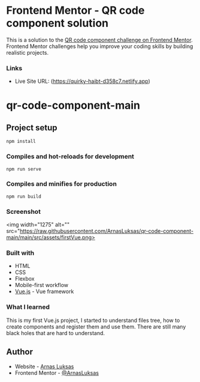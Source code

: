 # Frontend Mentor - QR code component solution

This is a solution to the [QR code component challenge on Frontend Mentor](https://www.frontendmentor.io/challenges/qr-code-component-iux_sIO_H). Frontend Mentor challenges help you improve your coding skills by building realistic projects. 


### Links

- Live Site URL: (https://quirky-haibt-d358c7.netlify.app)


# qr-code-component-main

## Project setup
```
npm install
```

### Compiles and hot-reloads for development
```
npm run serve
```

### Compiles and minifies for production
```
npm run build
```



### Screenshot

<img width="1275" alt="" src="https://raw.githubusercontent.com/ArnasLuksas/qr-code-component-main/main/src/assets/firstVue.png>

### Built with

- HTML
- CSS
- Flexbox
- Mobile-first workflow
- [Vue.js](https://vuejs.org/) - Vue framework


### What I learned

This is my first Vue.js project, I started to understand files tree, how to create components and register them and use them.
There are still many black holes that are hard to understand.


## Author

- Website - [Arnas Luksas](https://www.arnasluksas.lt)
- Frontend Mentor - [@ArnasLuksas](https://www.frontendmentor.io/profile/ArnasLuksas)